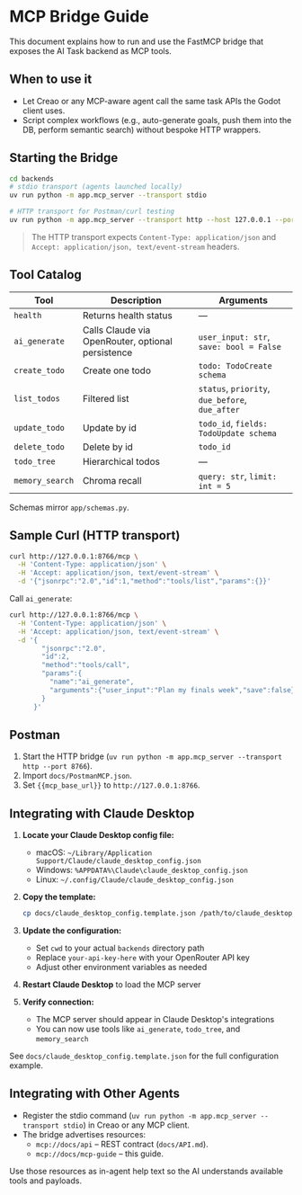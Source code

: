 # MCP Bridge Guide

This document explains how to run and use the FastMCP bridge that exposes the AI Task backend as MCP tools.

## When to use it
- Let Creao or any MCP-aware agent call the same task APIs the Godot client uses.
- Script complex workflows (e.g., auto-generate goals, push them into the DB, perform semantic search) without bespoke HTTP wrappers.

## Starting the Bridge
```bash
cd backends
# stdio transport (agents launched locally)
uv run python -m app.mcp_server --transport stdio

# HTTP transport for Postman/curl testing
uv run python -m app.mcp_server --transport http --host 127.0.0.1 --port 8766
```

> The HTTP transport expects `Content-Type: application/json` and `Accept: application/json, text/event-stream` headers.

## Tool Catalog
| Tool | Description | Arguments |
| ---- | ----------- | ---------- |
| `health` | Returns health status | — |
| `ai_generate` | Calls Claude via OpenRouter, optional persistence | `user_input: str`, `save: bool = False` |
| `create_todo` | Create one todo | `todo: TodoCreate schema` |
| `list_todos` | Filtered list | `status`, `priority`, `due_before`, `due_after` |
| `update_todo` | Update by id | `todo_id`, `fields: TodoUpdate schema` |
| `delete_todo` | Delete by id | `todo_id` |
| `todo_tree` | Hierarchical todos | — |
| `memory_search` | Chroma recall | `query: str`, `limit: int = 5` |

Schemas mirror `app/schemas.py`.

## Sample Curl (HTTP transport)
```bash
curl http://127.0.0.1:8766/mcp \
  -H 'Content-Type: application/json' \
  -H 'Accept: application/json, text/event-stream' \
  -d '{"jsonrpc":"2.0","id":1,"method":"tools/list","params":{}}'
```

Call `ai_generate`:
```bash
curl http://127.0.0.1:8766/mcp \
  -H 'Content-Type: application/json' \
  -H 'Accept: application/json, text/event-stream' \
  -d '{
        "jsonrpc":"2.0",
        "id":2,
        "method":"tools/call",
        "params":{
          "name":"ai_generate",
          "arguments":{"user_input":"Plan my finals week","save":false}
        }
      }'
```

## Postman
1. Start the HTTP bridge (`uv run python -m app.mcp_server --transport http --port 8766`).
2. Import `docs/PostmanMCP.json`.
3. Set `{{mcp_base_url}}` to `http://127.0.0.1:8766`.

## Integrating with Claude Desktop

1. **Locate your Claude Desktop config file:**
   - macOS: `~/Library/Application Support/Claude/claude_desktop_config.json`
   - Windows: `%APPDATA%\Claude\claude_desktop_config.json`
   - Linux: `~/.config/Claude/claude_desktop_config.json`

2. **Copy the template:**
   ```bash
   cp docs/claude_desktop_config.template.json /path/to/claude_desktop_config.json
   ```

3. **Update the configuration:**
   - Set `cwd` to your actual `backends` directory path
   - Replace `your-api-key-here` with your OpenRouter API key
   - Adjust other environment variables as needed

4. **Restart Claude Desktop** to load the MCP server

5. **Verify connection:**
   - The MCP server should appear in Claude Desktop's integrations
   - You can now use tools like `ai_generate`, `todo_tree`, and `memory_search`

See `docs/claude_desktop_config.template.json` for the full configuration example.

## Integrating with Other Agents
- Register the stdio command (`uv run python -m app.mcp_server --transport stdio`) in Creao or any MCP client.
- The bridge advertises resources:
  - `mcp://docs/api` – REST contract (`docs/API.md`).
  - `mcp://docs/mcp-guide` – this guide.

Use those resources as in-agent help text so the AI understands available tools and payloads.
